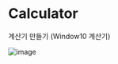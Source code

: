 # Calculator
계산기 만들기 (Window10 계산기)

![image](https://user-images.githubusercontent.com/18066652/155815776-1703a882-4525-4482-a607-10b3edfb9201.png)

